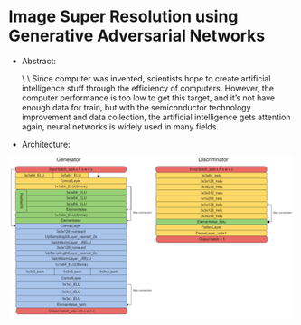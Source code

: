 # Image Super Resolution using Generative Adversarial Networks

* Abstract:

    \ \ Since computer was invented, scientists hope to create artificial intelligence stuff through the efficiency of computers. 
    However, the computer performance is too low to get this target, and it’s not have enough data for train, but with the 
    semiconductor technology improvement and data collection, the artificial intelligence gets attention again, neural networks 
    is widely used in many fields.

* Architecture:

![Alt text](/img/ESRGAN2m.png)


